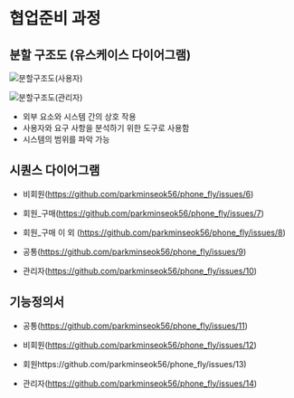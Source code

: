 # 협업준비 과정

## 분할 구조도 (유스케이스 다이어그램)

 ![분할구조도(사용자)](https://github.com/parkminseok56/Communication/assets/133790403/32c12bc9-6400-437a-8e53-d1af67fe6586)

![분할구조도(관리자)](https://github.com/parkminseok56/Communication/assets/133790403/869672d0-458a-4e29-813d-717b29cf50f6)

-  외부 요소와 시스템 간의 상호 작용 
-  사용자와 요구 사항을 분석하기 위한 도구로 사용함
-  시스템의 범위를 파악 가능
 

## 시퀀스 다이어그램 

- 비회원(https://github.com/parkminseok56/phone_fly/issues/6)

- 회원_구매(https://github.com/parkminseok56/phone_fly/issues/7)

- 회원_구매 이 외 (https://github.com/parkminseok56/phone_fly/issues/8)

- 공통(https://github.com/parkminseok56/phone_fly/issues/9)

- 관리자(https://github.com/parkminseok56/phone_fly/issues/10)

## 기능정의서

- 공통(https://github.com/parkminseok56/phone_fly/issues/11)

- 비회원(https://github.com/parkminseok56/phone_fly/issues/12)

- 회원https://github.com/parkminseok56/phone_fly/issues/13)

- 관리자(https://github.com/parkminseok56/phone_fly/issues/14)
